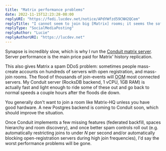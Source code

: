 ```yaml
---
title: "Matrix performance problems"
date: 2022-11-15T12:23:28-08:00
replyURI: "https://fedi.lucdev.net/notice/APdYWfzd59CNH2QCem"
replyTitle: "I cannot seem to join big [Matrix] rooms; it seems the software is not efficient"
replyType: "SocialMediaPosting"
replyAuthor: "Lucie"
replyAuthorURI: "https://lucdev.net"
---
```

Synapse is incredibly slow, which is why I run the [Conduit matrix server](https://conduit.rs/). Server performance is the main price paid for Matrix' history replication.

This also gives Matrix a spam DDoS problem: sometimes people mass-create accounts on hundreds of servers with open registration, and mass-join rooms. The flood of thousands of join-events will <abbr title="Out Of Memory">OOM</abbr> most connected servers. My Conduit server (RocksDB backend, 1 vCPU, 1GB RAM) is actually fast and light enough to ride some of these out and go back to normal speeds a couple hours after the floods die down.

You generally don't want to join a room like Matrix-HQ unless you have good hardware. A new Postgres backend is coming to Conduit soon, which should improve the situation.

Once Conduit implements a few missing features (federated backfill, spaces hierarchy and room discovery), and once better spam controls roll out (e.g. automatically restricting joins to under <var>N</var> per second and/or automatically blocking open-registration servers during high join frequencies), I'd say the worst performance problems will be gone.
